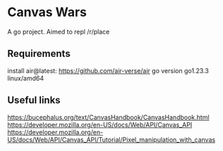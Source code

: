 # Canvas Wars

A go project. Aimed to repl /r/place

## Requirements

install air@latest: https://github.com/air-verse/air
go version go1.23.3 linux/amd64

## Useful links

https://bucephalus.org/text/CanvasHandbook/CanvasHandbook.html
https://developer.mozilla.org/en-US/docs/Web/API/Canvas_API
https://developer.mozilla.org/en-US/docs/Web/API/Canvas_API/Tutorial/Pixel_manipulation_with_canvas